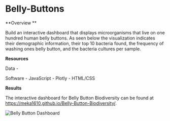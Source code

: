 # Belly-Buttons


**Overview **

Build an interactive dashboard that displays microorganisms that live on one hundred human belly buttons. As seen below the visualization indicates their demographic information, their top 10 bacteria found, the frequency of washing ones belly button, and the bacteria cultures per sample.



**Resources**

Data - 

Software - JavaScript
         - Plotly
         - HTML/CSS
      
         
        
**Results**

The interactive dashboard for Belly Button Biodiversity can be found at https://meka1610.github.io/Belly-Button-Biodiversity/.


![Belly Button Dashboard](https://user-images.githubusercontent.com/111043588/200228609-3defb0dd-fe42-458f-914d-5966ff4d2ef8.PNG)


